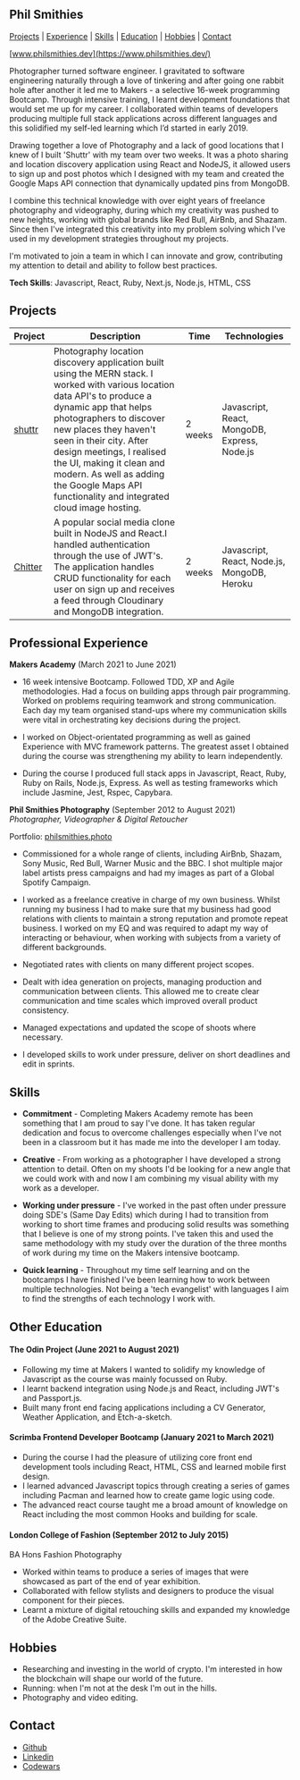 ## Phil Smithies

[Projects](#projects) | [Experience](#experience) | [Skills](#skills) | [Education](#education) | [Hobbies](#hobbies) | [Contact](#contact)

[www.philsmithies.dev](https://www.philsmithies.dev/)

Photographer turned software engineer. I gravitated to software engineering naturally through a love of tinkering and after going one rabbit hole after another it led me to Makers - a selective 16-week programming Bootcamp. Through intensive training, I learnt development foundations that would set me up for my career. I collaborated within teams of developers producing multiple full stack applications across different languages and this solidified my self-led learning which I’d started in early 2019. 

Drawing together a love of Photography and a lack of good locations that I knew of I built 'Shuttr' with my team over two weeks. It was a photo sharing and location discovery application using React and NodeJS, it allowed users to sign up and post photos which I designed with my team and created the Google Maps API connection that dynamically updated pins from MongoDB. 

I combine this technical knowledge with over eight years of freelance photography and videography, during which my creativity was pushed to new heights, working with global brands like Red Bull, AirBnb, and Shazam. Since then I've integrated this creativity into my problem solving which I've used in my development strategies throughout my projects. 

I'm motivated to join a team in which I can innovate and grow, contributing my attention to detail and ability to follow best practices. 

**Tech Skills**: Javascript, React, Ruby, Next.js, Node.js, HTML, CSS

## Projects

| Project   | Description | Time | Technologies |
|-----------|-------------|-----------|--------------|
| [shuttr](https://github.com/philsmithies/shuttr)|Photography location discovery application built using the MERN stack. I worked with various location data API's to produce a dynamic app that helps photographers to discover new places they haven't seen in their city. After design meetings, I realised the UI, making it clean and modern. As well as adding the Google Maps API functionality and integrated cloud image hosting. | 2 weeks | Javascript, React, MongoDB, Express, Node.js |
| [Chitter](https://github.com/philsmithies/chitter-react)|A popular social media clone built in NodeJS and React.I handled authentication through the use of JWT's. The application handles CRUD functionality for each user on sign up and receives a feed through Cloudinary and MongoDB integration.| 2 weeks | Javascript, React, Node.js, MongoDB, Heroku|

## Professional Experience

**Makers Academy** (March 2021 to June 2021)

- 16 week intensive Bootcamp. Followed TDD, XP and Agile methodologies. Had a focus on building apps through pair programming. Worked on problems requiring teamwork and strong communication. Each day my team organised stand-ups where my communication skills were vital in orchestrating key decisions during the project.

- I worked on Object-orientated programming as well as gained Experience with MVC framework patterns. The greatest asset I obtained during the course was strengthening my ability to learn independently.

- During the course I produced full stack apps in Javascript, React, Ruby, Ruby on Rails, Node.js, Express. As well as testing frameworks which include Jasmine, Jest, Rspec, Capybara.

**Phil Smithies Photography** (September 2012 to August 2021)  
_Photographer, Videographer & Digital Retoucher_

Portfolio: [philsmithies.photo](http://www.philsmithies.photo)

- Commissioned for a whole range of clients, including AirBnb, Shazam, Sony Music, Red Bull, Warner Music and the BBC. I shot multiple major label artists press campaigns and had my images as part of a Global Spotify Campaign.

- I worked as a freelance creative in charge of my own business. Whilst running my business I had to make sure that my business had good relations with clients to maintain a strong reputation and promote repeat business. I worked on my EQ and was required to adapt my way of interacting or behaviour, when working with subjects from a variety of different backgrounds.

- Negotiated rates with clients on many different project scopes.

- Dealt with idea generation on projects, managing production and communication between clients. This allowed me to create clear communication and time scales which improved overall product consistency.

- Managed expectations and updated the scope of shoots where necessary.

- I developed skills to work under pressure, deliver on short deadlines and edit in sprints.

## Skills

- **Commitment** - Completing Makers Academy remote has been something that I am proud to say I've done. It has taken regular dedication and focus to overcome challenges especially when I've not been in a classroom but it has made me into the developer I am today.

- **Creative** - From working as a photographer I have developed a strong attention to detail. Often on my shoots I'd be looking for a new angle that we could work with and now I am combining my visual ability with my work as a developer.

- **Working under pressure** - I've worked in the past often under pressure doing SDE's (Same Day Edits) which during I had to transition from working to short time frames and producing solid results was something that I believe is one of my strong points. I've taken this and used the same methodology with my study over the duration of the three months of work during my time on the Makers intensive bootcamp.

- **Quick learning** - Throughout my time self learning and on the bootcamps I have finished I've been learning how to work between multiple technologies. Not being a 'tech evangelist' with languages I aim to find the strengths of each technology I work with.

## Other Education

#### The Odin Project (June 2021 to August 2021)
- Following my time at Makers I wanted to solidify my knowledge of Javascript as the course was mainly focussed on Ruby. 
- I learnt backend integration using Node.js and React, including JWT's and Passport.js. 
- Built many front end facing applications including a CV Generator, Weather Application, and Etch-a-sketch. 


#### Scrimba Frontend Developer Bootcamp (January 2021 to March 2021)

- During the course I had the pleasure of utilizing core front end development tools including React, HTML, CSS and learned mobile first design. 
- I learned advanced Javascript topics through creating a series of games including Pacman and learned how to create game logic using code.
- The advanced react course taught me a broad amount of knowledge on React including the most common Hooks and building for scale. 

#### London College of Fashion (September 2012 to July 2015)
BA Hons Fashion Photography 

- Worked within teams to produce a series of images that were showcased as part of the end of year exhibition. 
- Collaborated with fellow stylists and designers to produce the visual component for their pieces. 
- Learnt a mixture of digital retouching skills and expanded my knowledge of the Adobe Creative Suite. 

## Hobbies

- Researching and investing in the world of crypto. I'm interested in how the blockchain will shape our world of the future. 
- Running: when I'm not at the desk I'm out in the hills.
- Photography and video editing.

## Contact

- [Github](https://www.github.com/philsmithies/)
- [Linkedin](https://www.linkedin.com/in/phil-smithies/)
- [Codewars](http://www.codewars.com/users/phileeep)
